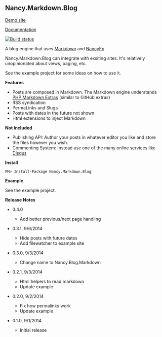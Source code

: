 ## Nancy.Markdown.Blog ##

[Demo site](http://mike-ward.net)

[Documentation](https://github.com/mike-ward/Nancy.Markdown.Blog/wiki/About-Nancy.Markdown.Blog)

[![Build status](https://ci.appveyor.com/api/projects/status/cfd6x74actliiurs)](https://ci.appveyor.com/project/mike-ward/nancy-markdown-blog)

A blog engine that uses [Markdown](http://daringfireball.net/projects/markdown/syntax) and [NancyFx](http://NancyFx.org)

Nancy.Markdown.Blog can integrate with exsiting sites. It's relatively unopinionated about views, paging, etc.

See the example project for some ideas on how to use it.

**Features**

- Posts are composed in Markdown. The Markdown engine understands 
  [PHP Markdown Extras](https://michelf.ca/projects/php-markdown/extra/) (similar to GitHub extras)
- RSS syndication
- PermaLinks and Slugs
- Posts with dates in the future not shown
- Html extensions to inject Markdown

**Not Included**

- Publishing API: Author your posts in whatever editor you like and store the files however you wish.
- Commenting System: Instead use one of the many online services like [Disqus](https://disqus.com)


**Install**

    PM> Install-Package Nancy.Markdown.Blog

**Example**

See the example project.

**Release Notes**

- 0.4.0
  + Add better previous/next page handling

- 0.3.1, 9/6/2014
  + Hide posts with future dates
  + Add filewatcher to example site

- 0.3.0, 9/3/2014
  + Change name to Nancy.Blog.Markdown

- 0.2.1, 9/3/2014
  + Html helpers to read markdown
  + Update example

- 0.2.0, 9/2/2014
  + Fix how permalinks work
  + Update example

- 0.1.0, 9/1/2014
  + Initial release
